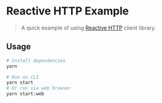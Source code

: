 # Reactive HTTP Example

> A quick example of using [Reactive HTTP](https://github.com/joseluisq/reactive-http) client library.

## Usage

```sh
# Install dependencies
yarn

# Run on CLI
yarn start
# Or run via web browser
yarn start:web
```
